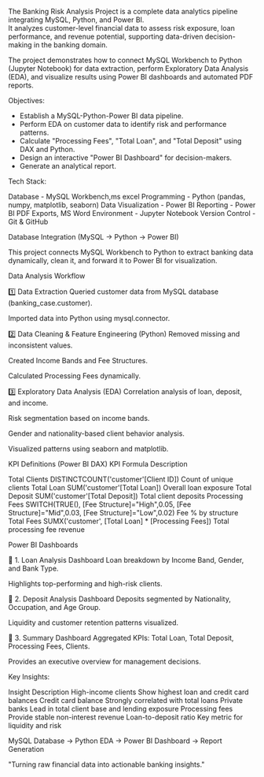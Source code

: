 The Banking Risk Analysis Project is a complete data analytics pipeline integrating MySQL, Python, and Power BI.  
It analyzes customer-level financial data to assess risk exposure, loan performance, and revenue potential, supporting data-driven decision-making in the banking domain.

The project demonstrates how to connect MySQL Workbench to Python (Jupyter Notebook) for data extraction, perform Exploratory Data Analysis (EDA), and visualize results using Power BI dashboards and automated PDF reports.

Objectives:

- Establish a MySQL-Python-Power BI data pipeline.
- Perform EDA on customer data to identify risk and performance patterns.
- Calculate "Processing Fees", "Total Loan", and "Total Deposit" using DAX and Python.
- Design an interactive "Power BI Dashboard" for decision-makers.
- Generate an analytical report.


Tech Stack:

Database - MySQL Workbench,ms excel
Programming - Python (pandas, numpy, matplotlib, seaborn) 
Data Visualization - Power BI 
Reporting - Power BI PDF Exports, MS Word 
Environment - Jupyter Notebook 
Version Control - Git & GitHub 

Database Integration (MySQL → Python → Power BI)

This project connects MySQL Workbench to Python to extract banking data dynamically, clean it, and forward it to Power BI for visualization.

Data Analysis Workflow

1️⃣ Data Extraction
Queried customer data from MySQL database (banking_case.customer).

Imported data into Python using mysql.connector.

2️⃣ Data Cleaning & Feature Engineering (Python)
Removed missing and inconsistent values.

Created Income Bands and Fee Structures.

Calculated Processing Fees dynamically.

3️⃣ Exploratory Data Analysis (EDA)
Correlation analysis of loan, deposit, and income.

Risk segmentation based on income bands.

Gender and nationality-based client behavior analysis.

Visualized patterns using seaborn and matplotlib.

KPI Definitions (Power BI DAX)
KPI	Formula	Description

Total Clients	DISTINCTCOUNT('customer'[Client ID])	Count of unique clients
Total Loan	SUM('customer'[Total Loan])	Overall loan exposure
Total Deposit	SUM('customer'[Total Deposit])	Total client deposits
Processing Fees	SWITCH(TRUE(), [Fee Structure]="High",0.05, [Fee Structure]="Mid",0.03, [Fee Structure]="Low",0.02)	Fee % by structure
Total Fees	SUMX('customer', [Total Loan] * [Processing Fees])	Total processing fee revenue

Power BI Dashboards

🔹 1. Loan Analysis Dashboard
Loan breakdown by Income Band, Gender, and Bank Type.

Highlights top-performing and high-risk clients.

🔹 2. Deposit Analysis Dashboard
Deposits segmented by Nationality, Occupation, and Age Group.

Liquidity and customer retention patterns visualized.

🔹 3. Summary Dashboard
Aggregated KPIs: Total Loan, Total Deposit, Processing Fees, Clients.

Provides an executive overview for management decisions.

Key Insights: 

Insight	Description
High-income clients	Show highest loan and credit card balances
Credit card balance	Strongly correlated with total loans
Private banks	Lead in total client base and lending exposure
Processing fees	Provide stable non-interest revenue
Loan-to-deposit ratio	Key metric for liquidity and risk

MySQL Database → Python EDA → Power BI Dashboard → Report Generation

"Turning raw financial data into actionable banking insights." 
